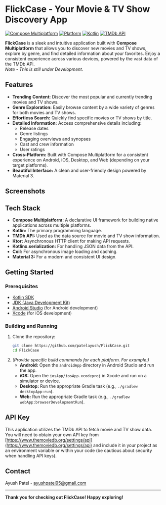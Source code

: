 # FlickCase - Your Movie & TV Show Discovery App

[![Compose Multiplatform](https://img.shields.io/badge/Compose%20Multiplatform-1.7.x-brightgreen)](https://kotlinlang.org/docs/compose-multiplatform.html)
[![Platform](https://img.shields.io/badge/platform-Android%20%7C%20iOS%20%7C%20Desktop%20%7C%20Web-lightgrey)](https://kotlinlang.org/docs/compose-multiplatform.html)
[![Kotlin](https://img.shields.io/badge/Kotlin-2.1.20-blue.svg)](https://kotlinlang.org/)
[![TMDb API](https://img.shields.io/badge/TMDb%20API-Used-yellow)](https://www.themoviedb.org/documentation/api)

**FlickCase** is a sleek and intuitive application built with **Compose Multiplatform** that allows you to discover new movies and TV shows, explore by genre, and find detailed information about your favorites. Enjoy a consistent experience across various devices, powered by the vast data of the TMDb API. 
*<br>Note - This is still under Development.*

## Features

* **Trending Content:** Discover the most popular and currently trending movies and TV shows.
* **Genre Exploration:** Easily browse content by a wide variety of genres for both movies and TV shows.
* **Effortless Search:** Quickly find specific movies or TV shows by title.
* **Detailed Information:** Access comprehensive details including:
    * Release dates
    * Genre listings
    * Engaging overviews and synopses
    * Cast and crew information
    * User ratings
* **Cross-Platform:** Built with Compose Multiplatform for a consistent experience on Android, iOS, Desktop, and Web (depending on your target platforms).
* **Beautiful Interface:** A clean and user-friendly design powered by Material 3.

## Screenshots

## Tech Stack

* **Compose Multiplatform:** A declarative UI framework for building native applications across multiple platforms.
* **Kotlin:** The primary programming language.
* **TMDb API:** Used as the data source for movie and TV show information.
* **Ktor:** Asynchronous HTTP client for making API requests.
* **Kotlinx.serialization:** For handling JSON data from the API.
* **Coil:** For asynchronous image loading and caching.
* **Material 3:** For a modern and consistent UI design.

## Getting Started

### Prerequisites

* [Kotlin SDK](https://kotlinlang.org/docs/getting-started.html)
* [JDK (Java Development Kit)](https://openjdk.java.net/)
* [Android Studio](https://developer.android.com/studio/) (for Android development)
* [Xcode](https://developer.apple.com/xcode/) (for iOS development)

### Building and Running

1.  Clone the repository:
    ```bash
    git clone https://github.com/patelayush/FlickCase.git
    cd FlickCase
    ```
2.  *(Provide specific build commands for each platform. For example:)*
    * **Android:** Open the `androidApp` directory in Android Studio and run the app.
    * **iOS:** Open the `iosApp/iosApp.xcodeproj` in Xcode and run on a simulator or device.
    * **Desktop:** Run the appropriate Gradle task (e.g., `./gradlew desktopApp:run`).
    * **Web:** Run the appropriate Gradle task (e.g., `./gradlew webApp:browserDevelopmentRun`).

## API Key

This application utilizes the TMDb API to fetch movie and TV show data. You will need to obtain your own API key from [https://www.themoviedb.org/settings/api](https://www.themoviedb.org/settings/api) and include it in your project as an environment variable or within your code (be cautious about security when handling API keys).


## Contact

Ayush Patel - ayushpatel95@gmail.com

---

**Thank you for checking out FlickCase! Happy exploring!**
